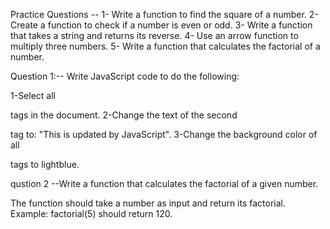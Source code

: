 
Practice Questions --
1- Write a function to find the square of a number.
2- Create a function to check if a number is even or odd.
3- Write a function that takes a string and returns its reverse.
4- Use an arrow function to multiply three numbers.
5- Write a function that calculates the factorial of a number. 




Question 1:-- Write JavaScript code to do the following:

1-Select all <p> tags in the document.
2-Change the text of the second <p> tag to: "This is updated by JavaScript".
3-Change the background color of all <p> tags to lightblue.



 qustion 2 --Write a function that calculates the factorial of a given number.

The function should take a number as input and return its factorial.
Example: factorial(5) should return 120.



